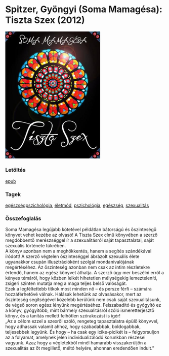 # <a name="id_6">Spitzer, Gyöngyi (Soma Mamagésa): Tiszta Szex (2012)</a>
<img src="https://github.com/BercziSandor/calibre_lib/raw/main/libs/main/Spitzer%2C%20Gyongyi%20%28soma%20Mamagesa%29/Tiszta%20Szex%20%286%29/cover.jpg" alt="cover" width="300"/>

### Letöltés
[epub](https://github.com/BercziSandor/calibre_lib/raw/main/libs/main/Spitzer%2C%20Gyongyi%20%28soma%20Mamagesa%29/Tiszta%20Szex%20%286%29/Tiszta%20Szex%20-%20Spitzer%2C%20Gyongyi%20%28Soma%20Mamagesa.epub)

### Tagek
[egészségpszichológia](https://github.com/berczisandor/calibre_lib/libs/main/_tags/eg%c3%a9szs%c3%a9gpszichol%c3%b3gia.md), [életmód](https://github.com/berczisandor/calibre_lib/libs/main/_tags/%c3%a9letm%c3%b3d.md), [pszichológia](https://github.com/berczisandor/calibre_lib/libs/main/_tags/pszichol%c3%b3gia.md), [egészség](https://github.com/berczisandor/calibre_lib/libs/main/_tags/eg%c3%a9szs%c3%a9g.md), [szexualitás](https://github.com/berczisandor/calibre_lib/libs/main/_tags/szexualit%c3%a1s.md)

### Összefoglalás
<p class="description">Soma Mamagésa legújabb kötetével példátlan bátorságú és őszinteségű könyvet vehet kezébe az olvasó! A Tiszta Szex című könyvében a szerző megdöbbentő merészséggel ír a szexualitásról saját tapasztalatai, saját szexuális története tükrében. <br>A könyv azonban nem a meghökkentés, hanem a segítés szándékával íródott! A szerző végtelen őszinteséggel ábrázolt szexuális élete ugyanakkor csupán illusztrációként szolgál mondanivalójának megértéséhez. Az őszinteség azonban nem csak az intim részletekre értendő, hanem az egész könyvet áthatja. A szerző úgy mer beszélni erről a kényes témáról, hogy közben lelkét hihetetlen mélységekig lemezteleníti, zsigeri szinten mutatja meg a maga teljes belső valóságát.<br>Ezek a legféltettebb titkok most minden nő – és persze férfi – számára hozzáférhetővé válnak. Hálásak lehetünk az olvasásakor, mert az őszinteség segítségével közelebb kerülünk nem csak saját szexualitásunk, de végső soron egész lényünk megértéséhez. Felszabadító és gyógyító ez a könyv, gyógyítóbb, mint bármely szexualitásról szóló ismeretterjesztő könyv, és a tanítás mellett felhőtlen szórakozást is ígér!<br>„Az a célom ezzel a szexről szóló, rengeteg tapasztalatra épülő könyvvel, hogy adhassak valamit ahhoz, hogy szabadabbak, boldogabbak, teljesebbek legyünk. És hogy – ha csak egy icike-picikét is – felgyorsuljon az a folyamat, amelynek jelen individualizálódó korunkban részesei vagyunk. Azaz hogy a végletekből minél hamarabb visszakerüljön a szexualitás az őt megillető, méltó helyére, ahonnan eredendően indult.”</p>


